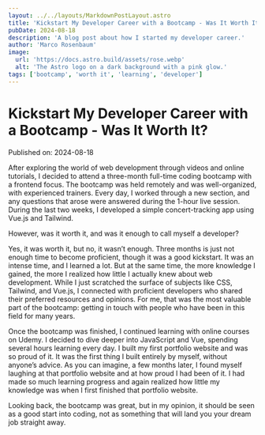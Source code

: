 ```yaml
---
layout: ../../layouts/MarkdownPostLayout.astro
title: 'Kickstart My Developer Career with a Bootcamp - Was It Worth It?'
pubDate: 2024-08-18
description: 'A blog post about how I started my developer career.'
author: 'Marco Rosenbaum'
image:
  url: 'https://docs.astro.build/assets/rose.webp'
  alt: 'The Astro logo on a dark background with a pink glow.'
tags: ['bootcamp', 'worth it', 'learning', 'developer']
---
```


# Kickstart My Developer Career with a Bootcamp - Was It Worth It?

Published on: 2024-08-18

After exploring the world of web development through videos and online tutorials, I decided to attend a three-month full-time coding bootcamp with a frontend focus. The bootcamp was held remotely and was well-organized, with experienced trainers. Every day, I worked through a new section, and any questions that arose were answered during the 1-hour live session. During the last two weeks, I developed a simple concert-tracking app using Vue.js and Tailwind.

However, was it worth it, and was it enough to call myself a developer?

Yes, it was worth it, but no, it wasn’t enough. Three months is just not enough time to become proficient, though it was a good kickstart. It was an intense time, and I learned a lot. But at the same time, the more knowledge I gained, the more I realized how little I actually knew about web development. While I just scratched the surface of subjects like CSS, Tailwind, and Vue.js, I connected with proficient developers who shared their preferred resources and opinions. For me, that was the most valuable part of the bootcamp: getting in touch with people who have been in this field for many years.

Once the bootcamp was finished, I continued learning with online courses on Udemy. I decided to dive deeper into JavaScript and Vue, spending several hours learning every day. I built my first portfolio website and was so proud of it. It was the first thing I built entirely by myself, without anyone’s advice. As you can imagine, a few months later, I found myself laughing at that portfolio website and at how proud I had been of it. I had made so much learning progress and again realized how little my knowledge was when I first finished that portfolio website.

Looking back, the bootcamp was great, but in my opinion, it should be seen as a good start into coding, not as something that will land you your dream job straight away.
